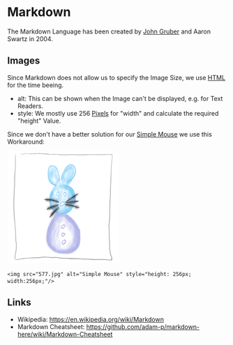 # Markdown

The Markdown Language has been created by [John Gruber](30.md) and Aaron Swartz in 2004.

## Images

Since Markdown does not allow us to specify the Image Size, we use [HTML]() for the time beeing.

- alt: This can be shown when the Image can't be displayed, e.g. for Text Readers.
- style: We mostly use 256 [Pixels]() for "width" and calculate the required "height" Value.

Since we don't have a better solution for our [Simple Mouse]() we use this Workaround:

<img src="577.jpg" alt="Simple Mouse" style="height: 256px; width:256px;"/>

```
<img src="577.jpg" alt="Simple Mouse" style="height: 256px; width:256px;"/>
```

## Links

- Wikipedia: https://en.wikipedia.org/wiki/Markdown
- Markdown Cheatsheet: https://github.com/adam-p/markdown-here/wiki/Markdown-Cheatsheet
